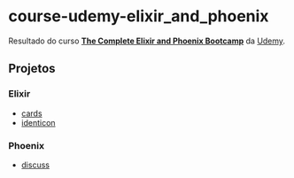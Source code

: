 # course-udemy-elixir_and_phoenix

Resultado do curso **[The Complete Elixir and Phoenix Bootcamp](https://www.udemy.com/the-complete-elixir-and-phoenix-bootcamp-and-tutorial)** da [Udemy](https://www.udemy.com/).

## Projetos

### Elixir

- [cards](/tree/master/cards)
- [identicon](/tree/master/identicon)

### Phoenix

- [discuss](/tree/master/discuss)
